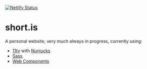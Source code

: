 [![Netlify Status](https://api.netlify.com/api/v1/badges/d5115e1b-a5eb-4a0c-93c1-3719da849490/deploy-status)](https://app.netlify.com/sites/shortis/deploys)

# short.is

A personal website, very much always in progress, currently using:

- [11ty](https://www.11ty.dev/) with [Nunjucks](https://mozilla.github.io/nunjucks/)
- [Sass](https://sass-lang.com/)
- [Web Components](https://www.webcomponents.org/)
